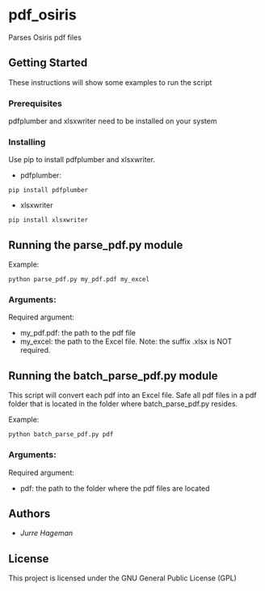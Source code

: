 # pdf_osiris

Parses Osiris pdf files

## Getting Started

These instructions will show some examples to run the script

### Prerequisites

pdfplumber and xlsxwriter need to be installed on your system


### Installing

Use pip to install pdfplumber and xlsxwriter.
- pdfplumber:

```
pip install pdfplumber
```

- xlsxwriter

```
pip install xlsxwriter
```


## Running the parse_pdf.py module


Example:
```
python parse_pdf.py my_pdf.pdf my_excel
```

### Arguments:

Required argument:
- my_pdf.pdf: the path to the pdf file
- my_excel: the path to the Excel file. Note: the suffix .xlsx is NOT required. 

## Running the batch_parse_pdf.py module

This script will convert each pdf into an Excel file.
Safe all pdf files in a pdf folder that is located in the folder where batch_parse_pdf.py resides.

Example:
```
python batch_parse_pdf.py pdf
```
### Arguments:

Required argument:
- pdf: the path to the folder where the pdf files are located


## Authors

- *Jurre Hageman*


## License

This project is licensed under the GNU General Public License (GPL)
